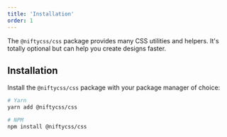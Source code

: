 ```yaml
---
title: 'Installation'
order: 1
---
```


The `@niftycss/css` package provides many CSS utilities and helpers. It's totally optional but can help you create designs faster.

## Installation
Install the `@niftycss/css` package with your package manager of choice:

```bash
# Yarn
yarn add @niftycss/css

# NPM
npm install @niftycss/css
```
